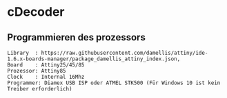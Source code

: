 # cDecoder


## Programmieren des prozessors

    Library  : https://raw.githubusercontent.com/damellis/attiny/ide-1.6.x-boards-manager/package_damellis_attiny_index.json,
    Board    : Attiny25/45/85
    Prozessor: Attiny85
    Clock    : Internal 16Mhz
    Programmer: Diamex USB ISP oder ATMEL STK500 (Für Windows 10 ist kein Treiber erforderlich)